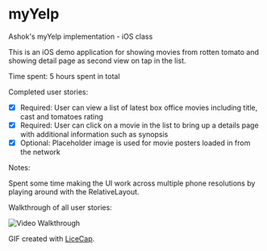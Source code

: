 # myYelp
Ashok's myYelp implementation - iOS class

This is an iOS demo application for showing movies from rotten tomato and showing detail page as second view on tap in the list.

Time spent: 5 hours spent in total

Completed user stories:

 * [x] Required: User can view a list of latest box office movies including title, cast and tomatoes rating
 * [x] Required: User can click on a movie in the list to bring up a details page with additional information such as synopsis
 * [x] Optional: Placeholder image is used for movie posters loaded in from the network
 
Notes:

Spent some time making the UI work across multiple phone resolutions by playing around with the RelativeLayout.

Walkthrough of all user stories:

![Video Walkthrough](anim_myyelp.gif)

GIF created with [LiceCap](http://www.cockos.com/licecap/).
